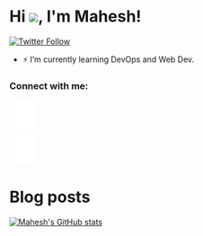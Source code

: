 # Hi <img src="https://github.com/TheDudeThatCode/TheDudeThatCode/blob/master/Assets/Hi.gif" width="24">, I'm Mahesh!

[![Twitter Follow](https://img.shields.io/twitter/follow/MaheshMoholkar_?color=1DA1F2&logo=twitter&style=for-the-badge)](https://twitter.com/intent/follow?original_referer=https%3A%2F%2Fgithub.com%2FMaheshr&screen_name=MaheshMoholkar_)


- ⚡ I’m currently learning DevOps and Web Dev.

### Connect with me:

[![Twitter](./img/twitter-dark.svg)](https://twitter.com/MaheshMoholkar_#gh-dark-mode-only)

[![LinkedIn](./img/linkedin-dark.svg)](https://www.linkedin.com/in/mahesh1822/#gh-dark-mode-only)

# Blog posts
<!-- BLOG-POST-LIST:START -->
<!-- BLOG-POST-LIST:END -->

[![Mahesh's GitHub stats](https://github-readme-stats.vercel.app/api?username=MaheshMoholkar&count_private=true&theme=tokyonight)]()
